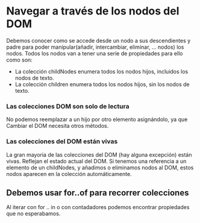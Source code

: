 # Navegar a través de los nodos del DOM
Debemos conocer como se accede desde un nodo a sus descendientes y padre para poder manipular(añadir, intercambiar, eliminar, ... nodos) los nodos.
Todos los nodos van a tener una seríe de propiedades para ello como son:
- La colección childNodes enumera todos los nodos hijos, incluidos los nodos de texto.
- La colección children enumera todos los nodos hijos, sin los nodos de texto.

### Las colecciones DOM son solo de lectura
No podemos reemplazar a un hijo por otro elemento asignándolo, ya que Cambiar el DOM necesita otros métodos. 
### Las colecciones del DOM están vivas
La gran mayoria de las colecciones del DOM (hay alguna excepción) están vivas. Reflejan el estado actual del DOM.
Si tenemos una referencia a un elemento de un childNodes, y añadimos o eliminamos nodos al DOM, estos nodos aparecen en la colección automáticamente.
## Debemos usar for..of para recorrer colecciones
Al iterar con for .. in o con contadadores podemos encontrar propiedades que no esperabamos.
